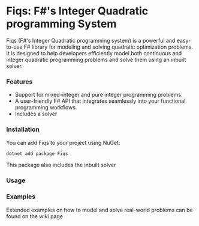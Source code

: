 # Fiqs: F#'s Integer Quadratic programming System
Fiqs (F#'s Integer Quadratic programming system) is a powerful and easy-to-use F# library for modeling and solving quadratic optimization problems. It is designed to help developers efficiently model both continuous and integer quadratic programming problems and solve them using an inbuilt solver.

### Features
- Support for mixed-integer and pure integer programming problems.
- A user-friendly F# API that integrates seamlessly into your functional programming workflows.
- Includes a solver

### Installation

You can add Fiqs to your project using NuGet:
```bash
dotnet add package Fiqs
```
This package also includes the inbuilt solver

### Usage

### Examples
Extended examples on how to model and solve real-world problems can be found on the wiki page
